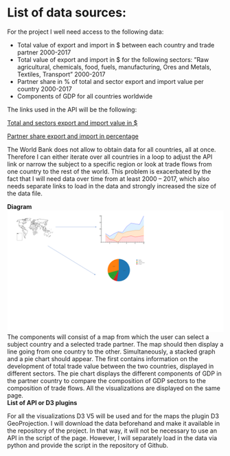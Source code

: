 List of data sources:
===============
For the project I well need access to the following data:

-	Total value of export and import in $ between each country and trade partner 2000-2017
-	Total value of export and import in $ for the following sectors: ”Raw agricultural, chemicals, food, fuels, manufacturing, Ores and Metals, Textiles, Transport” 2000-2017
-	Partner share in % of total and sector export and import value per country 2000-2017
-	Components of GDP for all countries worldwide 

The links used in the API will be the following:

[Total and sectors export and import value in $](http://wits.worldbank.org/API/V1/SDMX/V21/datasource/tradestats-trade/reporter/usa/year/2017/partner/ALL/product/Total;AgrRaw;Chemical;Food;Fuels;manuf;OresMtls;Textiles;Transp/indicator/XPRT-TRD-VL;MPRT-TRD-VL?format=JSON)

[Partner share export and import in percentage](http://wits.worldbank.org/API/V1/SDMX/V21/datasource/tradestats-trade/reporter/usa/year/2017/partner/ALL/product/Total;AgrRaw;Chemical;Food;Fuels;manuf;OresMtls;Textiles;Transp/indicator/XPRT-TRD-VL;MPRT-TRD-VL?format=JSON)

The World Bank does not allow to obtain data for all countries, all at once. Therefore I can either iterate over all countries in a loop to adjust the API link or narrow the subject to a specific region or look at trade flows from one country to the rest of the world. This problem is exacerbated by the fact that I will need data over time from at least 2000 – 2017, which also needs separate links to load in the data and strongly increased the size of the data file.<br>

**Diagram**
![Diagram](Diagram.png)
The components will consist of a map from which the user can select a subject country and a selected trade partner. The map should then display a line going from one country to the other. Simultaneously, a stacked graph and a pie chart should appear. The first contains information on the development of total trade value between the two countries, displayed in different sectors. The pie chart displays the different components of GDP in the partner country to compare the composition of GDP sectors to the composition of trade flows. All the visualizations are displayed on the same page.<br>
**List of API or D3 plugins**

For all the visualizations D3 V5 will be used and for the maps the plugin D3 GeoProjection. I will download the data beforehand and make it available in the repository of the project. In that way, it will not be necessary to use an API in the script of the page. However, I will separately load in the data via python and provide the script in the repository of Github.
